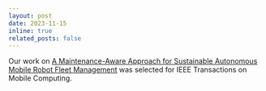 ```yaml
---
layout: post
date: 2023-11-15
inline: true
related_posts: false
---
```


Our work on [A Maintenance-Aware Approach for Sustainable Autonomous Mobile Robot Fleet Management](https://ieeexplore.ieee.org/abstract/document/10323097/) was selected for IEEE Transactions on Mobile Computing.

